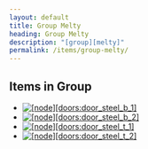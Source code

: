 ```yaml
---
layout: default
title: Group Melty
heading: Group Melty
description: "[group][melty]"
permalink: /items/group-melty/
---
```



## Items in Group

<ul class="list-items">
    <li><a href="{{site.baseurl}}/items/doors-door-steel-b-1/"><img src="{{site.baseurl}}/assets/img/items/itemcubes/doors_door_steel_b_1.png" data-toggle="tooltip" title=" [node][doors:door_steel_b_1]"></a></li>
    <li><a href="{{site.baseurl}}/items/doors-door-steel-b-2/"><img src="{{site.baseurl}}/assets/img/items/itemcubes/doors_door_steel_b_2.png" data-toggle="tooltip" title=" [node][doors:door_steel_b_2]"></a></li>
    <li><a href="{{site.baseurl}}/items/doors-door-steel-t-1/"><img src="{{site.baseurl}}/assets/img/items/itemcubes/doors_door_steel_t_1.png" data-toggle="tooltip" title=" [node][doors:door_steel_t_1]"></a></li>
    <li><a href="{{site.baseurl}}/items/doors-door-steel-t-2/"><img src="{{site.baseurl}}/assets/img/items/itemcubes/doors_door_steel_t_2.png" data-toggle="tooltip" title=" [node][doors:door_steel_t_2]"></a></li>
</ul>
